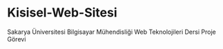 # Kisisel-Web-Sitesi
Sakarya Üniversitesi Bilgisayar Mühendisliği Web Teknolojileri Dersi Proje Görevi
